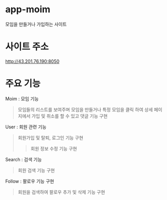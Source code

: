 # app-moim
모임을 만들거나 가입하는 사이트

# 사이트 주소
http://43.201.76.190:8050

# 주요 기능
Moim : 모임 기능
> 모임들의 리스트를 보여주며 모임을 만들거나 특정 모임을 클릭 하여 상세 페이지에서 가입 및 취소를 할 수 있고 댓글 기능 구현

User : 회원 관련 기능
> 회원가입 및 탈퇴, 로그인 기능 구현
>  > 회원 정보 수정 기능 구현

Search : 검색 기능
> 회원 검색 기능 구현

Follow : 팔로우 기능 구현
> 회원을 검색하여 팔로우 추가 및 삭제 기능 구현

